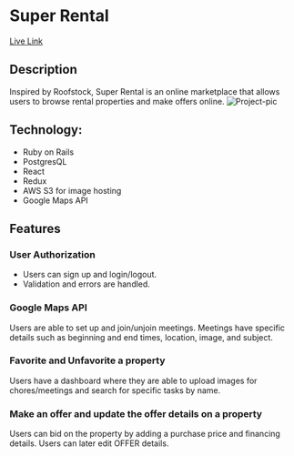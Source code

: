 # Super Rental 
[Live Link](http://superental.herokuapp.com/#/)

## Description
Inspired by Roofstock, Super Rental is an online marketplace that allows users to browse rental properties and make offers online.
![Project-pic](/app/assets/images/project_pic.png)

## Technology:
* Ruby on Rails
* PostgresQL
* React
* Redux
* AWS S3 for image hosting
* Google Maps API

## Features
### User Authorization
* Users can sign up and login/logout.
* Validation and errors are handled.


### Google Maps API
Users are able to set up and join/unjoin meetings. Meetings have specific details such as beginning and end times, location, image, and subject.

### Favorite and Unfavorite a property
Users have a dashboard where they are able to upload images for chores/meetings and search for specific tasks by name.

### Make an offer and update the offer details on a property
Users can bid on the property by adding a purchase price and financing details. Users can later edit OFFER details.
